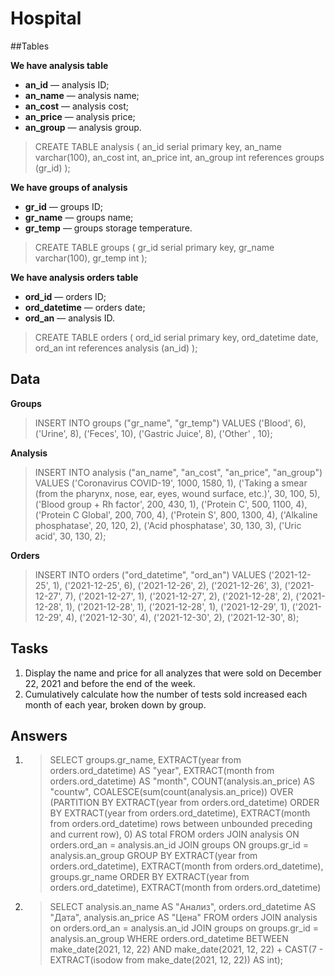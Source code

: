 # Hospital

##Tables

**We have analysis table**

* **an_id** — analysis ID;
* **an_name** — analysis name;
* **an_cost** — analysis cost;
* **an_price** — analysis price;
* **an_group** — analysis group.

> CREATE TABLE analysis (
> an_id serial primary key, 
> an_name varchar(100), 
> an_cost int, 
> an_price int, 
> an_group int references groups (gr_id)
> );

**We have groups of analysis**

* **gr_id** — groups ID;
* **gr_name** — groups name;
* **gr_temp** — groups storage temperature.

> CREATE TABLE groups (
> gr_id serial primary key, 
> gr_name varchar(100), 
> gr_temp int
> );

**We have analysis orders table**

* **ord_id** — orders ID;
* **ord_datetime** — orders date;
* **ord_an** — analysis ID.

> CREATE TABLE orders (
> ord_id serial primary key, 
> ord_datetime date, 
> ord_an int references analysis (an_id)
> );

## Data

**Groups**

> INSERT INTO groups ("gr_name", "gr_temp") 
> VALUES ('Blood', 6), ('Urine', 8), ('Feces', 10), ('Gastric Juice', 8), ('Other' , 10);

**Analysis**

> INSERT INTO analysis ("an_name", "an_cost", "an_price", "an_group") 
> VALUES ('Coronavirus COVID-19', 1000, 1580, 1), 
> ('Taking a smear (from the pharynx, nose, ear, eyes, wound surface, etc.)', 30, 100, 5), 
> ('Blood group + Rh factor', 200, 430, 1), 
> ('Protein C', 500, 1100, 4), 
> ('Protein C Global', 200, 700, 4), 
> ('Protein S', 800, 1300, 4), 
> ('Alkaline phosphatase', 20, 120, 2), 
> ('Acid phosphatase', 30, 130, 3), 
> ('Uric acid', 30, 130, 2);

**Orders**

> INSERT INTO orders ("ord_datetime", "ord_an")
> VALUES ('2021-12-25', 1), 
> ('2021-12-25', 6), 
> ('2021-12-26', 2), 
> ('2021-12-26', 3), 
> ('2021-12-27', 7), 
> ('2021-12-27', 1), 
> ('2021-12-27', 2), 
> ('2021-12-28', 2), 
> ('2021-12-28', 1), 
> ('2021-12-28', 1), 
> ('2021-12-28', 1), 
> ('2021-12-29', 1), 
> ('2021-12-29', 4), 
> ('2021-12-30', 4), 
> ('2021-12-30', 2), 
> ('2021-12-30', 8);

## Tasks

 1. Display the name and price for all analyzes that were sold on December 22, 2021 and before the end of the week.
 2. Cumulatively calculate how the number of tests sold increased each month of each year, broken down by group.
 
## Answers

 1. > SELECT groups.gr_name, 
    > EXTRACT(year from orders.ord_datetime) AS "year", 
    > EXTRACT(month from orders.ord_datetime) AS "month", 
    > COUNT(analysis.an_price) AS "countw",
    > COALESCE(sum(count(analysis.an_price)) OVER (PARTITION BY EXTRACT(year from orders.ord_datetime) ORDER BY EXTRACT(year from orders.ord_datetime), EXTRACT(month from orders.ord_datetime)
    > rows between unbounded preceding and current row), 0) AS total 
    > FROM orders 
    > JOIN analysis ON orders.ord_an = analysis.an_id 
    > JOIN groups ON groups.gr_id = analysis.an_group 
    > GROUP BY EXTRACT(year from orders.ord_datetime), EXTRACT(month from orders.ord_datetime), groups.gr_name 
    > ORDER BY EXTRACT(year from orders.ord_datetime), EXTRACT(month from orders.ord_datetime)
    
 2. > SELECT analysis.an_name AS "Анализ", orders.ord_datetime AS "Дата", analysis.an_price AS "Цена"
    > FROM orders 
    > JOIN analysis on orders.ord_an = analysis.an_id 
    > JOIN groups on groups.gr_id = analysis.an_group 
    > WHERE orders.ord_datetime BETWEEN  make_date(2021, 12, 22) AND make_date(2021, 12, 22) + CAST(7 - EXTRACT(isodow from make_date(2021, 12, 22)) AS int);
